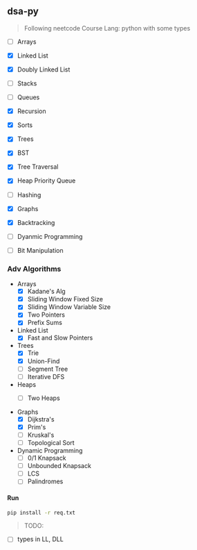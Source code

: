 ## dsa-py

> Following neetcode Course
> Lang: python with some types

- [ ] Arrays
- [x] Linked List
- [x] Doubly Linked List
- [ ] Stacks
- [ ] Queues
- [x] Recursion
- [x] Sorts
- [x] Trees
- [x] BST
- [x] Tree Traversal
- [x] Heap Priority Queue
- [ ] Hashing
- [x] Graphs
- [x] Backtracking
- [ ] Dyanmic Programming
- [ ] Bit Manipulation


### Adv Algorithms

- Arrays
    - [x] Kadane's Alg
    - [x] Sliding Window Fixed Size
    - [x] Sliding Window Variable Size
    - [x] Two Pointers
    - [x] Prefix Sums

- Linked List 
    - [x] Fast and Slow Pointers

- Trees
    - [x] Trie
    - [x] Union-Find
    - [ ] Segment Tree
    - [ ] Iterative DFS

- Heaps
    - [ ] Two Heaps


- Graphs 
    - [x] Dijkstra's 
    - [x] Prim's
    - [ ] Kruskal's 
    - [ ] Topological Sort

- Dynamic Programming
    - [ ] 0/1 Knapsack
    - [ ] Unbounded Knapsack
    - [ ] LCS
    - [ ] Palindromes

#### Run

```bash
pip install -r req.txt
```

> TODO:
- [ ] types in LL, DLL
